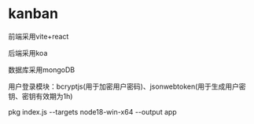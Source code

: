 # kanban
前端采用vite+react

后端采用koa

数据库采用mongoDB

用户登录模块：bcryptjs(用于加密用户密码)、jsonwebtoken(用于生成用户密钥、密钥有效期为1h)

pkg index.js --targets node18-win-x64 --output app
